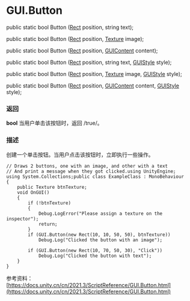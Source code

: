 # GUI.Button

public static bool Button ([Rect](https://docs.unity.cn/cn/2021.3/ScriptReference/Rect.html) position, string text);

public static bool Button ([Rect](https://docs.unity.cn/cn/2021.3/ScriptReference/Rect.html) position, [Texture](https://docs.unity.cn/cn/2021.3/ScriptReference/Texture.html) image);

public static bool Button ([Rect](https://docs.unity.cn/cn/2021.3/ScriptReference/Rect.html) position, [GUIContent](https://docs.unity.cn/cn/2021.3/ScriptReference/GUIContent.html) content);

public static bool Button ([Rect](https://docs.unity.cn/cn/2021.3/ScriptReference/Rect.html) position, string text, [GUIStyle](https://docs.unity.cn/cn/2021.3/ScriptReference/GUIStyle.html) style);

public static bool Button ([Rect](https://docs.unity.cn/cn/2021.3/ScriptReference/Rect.html) position, [Texture](https://docs.unity.cn/cn/2021.3/ScriptReference/Texture.html) image, [GUIStyle](https://docs.unity.cn/cn/2021.3/ScriptReference/GUIStyle.html) style);

public static bool Button ([Rect](https://docs.unity.cn/cn/2021.3/ScriptReference/Rect.html) position, [GUIContent](https://docs.unity.cn/cn/2021.3/ScriptReference/GUIContent.html) content, [GUIStyle](https://docs.unity.cn/cn/2021.3/ScriptReference/GUIStyle.html) style);

### 返回

**bool** 当用户单击该按钮时，返回 /true/。

### 描述

创建一个单击按钮。当用户点击该按钮时，立即执行一些操作。

```
// Draws 2 buttons, one with an image, and other with a text
// And print a message when they got clicked.using UnityEngine;
using System.Collections;public class ExampleClass : MonoBehaviour
{
    public Texture btnTexture;    
    void OnGUI()
    {
        if (!btnTexture)
        {
            Debug.LogError("Please assign a texture on the inspector");
            return;
        }        
        if (GUI.Button(new Rect(10, 10, 50, 50), btnTexture))
            Debug.Log("Clicked the button with an image");
                    
        if (GUI.Button(new Rect(10, 70, 50, 30), "Click"))
            Debug.Log("Clicked the button with text");
    }
}
```



参考资料：[https://docs.unity.cn/cn/2021.3/ScriptReference/GUI.Button.html](https://docs.unity.cn/cn/2021.3/ScriptReference/GUI.Button.html)
